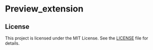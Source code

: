 # Preview_extension
## License
This project is licensed under the MIT License. See the [LICENSE](./LICENSE) file for details.
